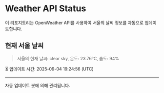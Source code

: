 
# Weather API Status

이 리포지토리는 OpenWeather API를 사용하여 서울의 날씨 정보를 자동으로 업데이트합니다.

## 현재 서울 날씨
> 서울의 현재 날씨: clear sky, 온도: 23.76°C, 습도: 94%

⏳ 업데이트 시간: 2025-09-04 19:24:56 (UTC)

---
자동 업데이트 봇에 의해 관리됩니다.
